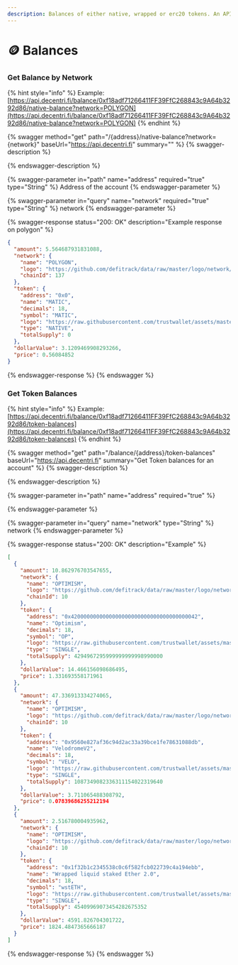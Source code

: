 ```yaml
---
description: Balances of either native, wrapped or erc20 tokens. An API that does it all.
---
```


# 🪙 Balances



### Get Balance by Network



{% hint style="info" %}
Example: [https://api.decentri.fi/balance/0xf18adf71266411FF39FfC268843c9A64b3292d86/native-balance?network=POLYGON](https://api.decentri.fi/balance/0xf18adf71266411FF39FfC268843c9A64b3292d86/native-balance?network=POLYGON)
{% endhint %}



{% swagger method="get" path="/{address}/native-balance?network={network}" baseUrl="https://api.decentri.fi" summary="" %}
{% swagger-description %}

{% endswagger-description %}

{% swagger-parameter in="path" name="address" required="true" type="String" %}
Address of the account
{% endswagger-parameter %}

{% swagger-parameter in="query" name="network" required="true" type="String" %}
network
{% endswagger-parameter %}

{% swagger-response status="200: OK" description="Example response on polygon" %}
```json
{
  "amount": 5.564687931831088,
  "network": {
    "name": "POLYGON",
    "logo": "https://github.com/defitrack/data/raw/master/logo/network/polygon.png",
    "chainId": 137
  },
  "token": {
    "address": "0x0",
    "name": "MATIC",
    "decimals": 18,
    "symbol": "MATIC",
    "logo": "https://raw.githubusercontent.com/trustwallet/assets/master/blockchains/polygon/info/logo.png",
    "type": "NATIVE",
    "totalSupply": 0
  },
  "dollarValue": 3.1209469908293266,
  "price": 0.56084852
}
```
{% endswagger-response %}
{% endswagger %}



### Get Token Balances

{% hint style="info" %}
Example: [https://api.decentri.fi/balance/0xf18adf71266411FF39FfC268843c9A64b3292d86/token-balances](https://api.decentri.fi/balance/0xf18adf71266411FF39FfC268843c9A64b3292d86/token-balances)
{% endhint %}



{% swagger method="get" path="/balance/{address}/token-balances" baseUrl="https://api.decentri.fi" summary="Get Token balances for an account" %}
{% swagger-description %}

{% endswagger-description %}

{% swagger-parameter in="path" name="address" required="true" %}

{% endswagger-parameter %}

{% swagger-parameter in="query" name="network" type="String" %}
network
{% endswagger-parameter %}

{% swagger-response status="200: OK" description="Example" %}
```json
[
  {
    "amount": 10.862976703547655,
    "network": {
      "name": "OPTIMISM",
      "logo": "https://github.com/defitrack/data/raw/master/logo/network/optimism.png",
      "chainId": 10
    },
    "token": {
      "address": "0x4200000000000000000000000000000000000042",
      "name": "Optimism",
      "decimals": 18,
      "symbol": "OP",
      "logo": "https://raw.githubusercontent.com/trustwallet/assets/master/blockchains/optimism/assets/0x4200000000000000000000000000000000000042/logo.png",
      "type": "SINGLE",
      "totalSupply": 4294967295999999999998990000
    },
    "dollarValue": 14.466156098686495,
    "price": 1.331693558171961
  },
  {
    "amount": 47.336913334274065,
    "network": {
      "name": "OPTIMISM",
      "logo": "https://github.com/defitrack/data/raw/master/logo/network/optimism.png",
      "chainId": 10
    },
    "token": {
      "address": "0x9560e827af36c94d2ac33a39bce1fe78631088db",
      "name": "VelodromeV2",
      "decimals": 18,
      "symbol": "VELO",
      "logo": "https://raw.githubusercontent.com/trustwallet/assets/master/blockchains/optimism/assets/0x9560e827aF36c94D2Ac33a39bCE1Fe78631088Db/logo.png",
      "type": "SINGLE",
      "totalSupply": 1087349082336311154022319640
    },
    "dollarValue": 3.711065488308792,
    "price": 0.07839686255212194
  },
  {
    "amount": 2.516780004935962,
    "network": {
      "name": "OPTIMISM",
      "logo": "https://github.com/defitrack/data/raw/master/logo/network/optimism.png",
      "chainId": 10
    },
    "token": {
      "address": "0x1f32b1c2345538c0c6f582fcb022739c4a194ebb",
      "name": "Wrapped liquid staked Ether 2.0",
      "decimals": 18,
      "symbol": "wstETH",
      "logo": "https://raw.githubusercontent.com/trustwallet/assets/master/blockchains/optimism/assets/0x1F32b1c2345538c0c6f582fCB022739c4A194Ebb/logo.png",
      "type": "SINGLE",
      "totalSupply": 45409969073454282675352
    },
    "dollarValue": 4591.826704301722,
    "price": 1824.4847365666187
  }
]
```
{% endswagger-response %}
{% endswagger %}
